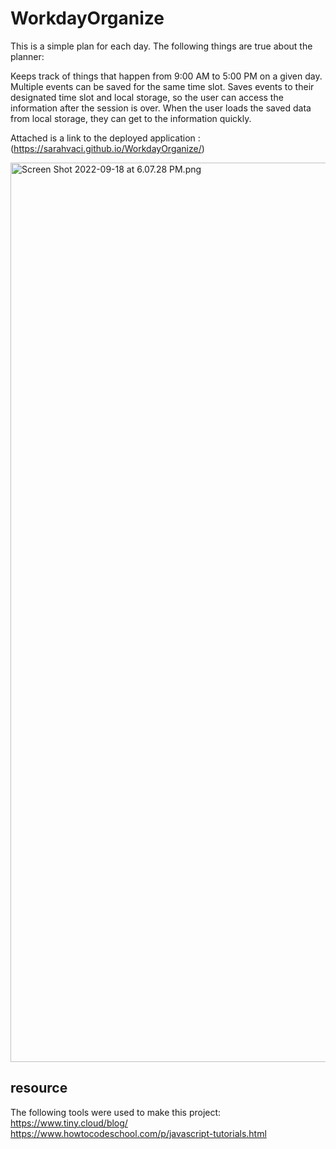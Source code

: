 # WorkdayOrganize


This is a simple plan for each day. The following things are true about the planner:

Keeps track of things that happen from 9:00 AM to 5:00 PM on a given day.
Multiple events can be saved for the same time slot.
Saves events to their designated time slot and local storage, so the user can access the information after the session is over.
When the user loads the saved data from local storage, they can get to the information quickly.


Attached is a link to the deployed application : (https://sarahvaci.github.io/WorkdayOrganize/)

<img width="1439" alt="Screen Shot 2022-09-18 at 6.07.28 PM.png">

## resource
The following tools were used to make this project:
https://www.tiny.cloud/blog/
https://www.howtocodeschool.com/p/javascript-tutorials.html
